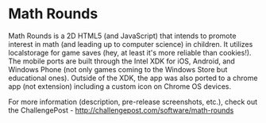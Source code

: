 Math Rounds
============
Math Rounds is a 2D HTML5 (and JavaScript) that intends to promote interest in math (and leading up to computer science) in children. It utilizes localstorage for game saves (hey, at least it's more reliable than cookies!). The mobile ports are built through the Intel XDK for iOS, Android, and Windows Phone (not only games coming to the Windows Store but educational ones). Outside of the XDK, the app was also ported to a chrome app (not extension) including a custom icon on Chrome OS devices.

For more information (description, pre-release screenshots, etc.), check out the ChallengePost - http://challengepost.com/software/math-rounds
